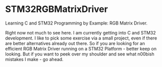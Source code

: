 STM32RGBMatrixDriver
====================

Learning C and STM32 Programming by Example: RGB Matrix Driver. 

Right now not much to see here. I am currently getting into C and STM32 development. I like to pick some exercise 
via a small project, even if there are better alternatives already out there. So if you are looking for an efficient 
RGB Matrix Driver running on a STM32 Platform - better keep on looking. But if you want to peek over my shoulder and see what
n00bish mistakes I make - go ahead. 
